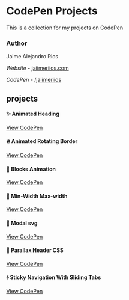 # CodePen Projects
This is a collection for my projects on CodePen

### Author

Jaime Alejandro Rios

*Website* - [jaiimeriios.com](http://jaiimeriios.com)

*CodePen* - [/jaiimeriios](https://codepen.io/jaiimeriios/)

## projects

#### :sparkles: Animated Heading
[View CodePen](https://codepen.io/jaiimeriios/pen/LBRWRx)

#### :fire: Animated Rotating Border
[View CodePen](https://codepen.io/jaiimeriios/pen/djpvoN)

#### :leaves: Blocks Animation
[View CodePen](https://codepen.io/jaiimeriios/pen/oJNqaW)

#### :crystal_ball: Min-Width Max-width
[View CodePen](https://codepen.io/jaiimeriios/pen/OrJvao)

#### :star2: Modal svg
[View CodePen](https://codepen.io/jaiimeriios/pen/wxzJgE)

#### :metal: Parallax Header CSS
[View CodePen](https://codepen.io/jaiimeriios/pen/EpgWwy)

#### :cyclone: Sticky Navigation With Sliding Tabs
[View CodePen](https://codepen.io/jaiimeriios/pen/bjBBQV)
